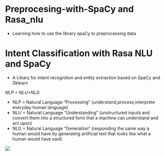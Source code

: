 # Preprocesing-with-SpaCy and Rasa_nlu
  * Learning how to use the library spaCy to preprocessing data 
  
# Intent Classification with Rasa NLU and SpaCy
  * A Libary for intent recognition and entity extraction based on SpaCy and Sklearn
  
*NLP = NLU+NLG*
  * NLP = Natural Language “Processing” (understand,process,interprete everyday human language)
  * NLU = Natural Language “Understanding” (unstructured inputs and convert them into a structured form that a machine can understand and           act upon)
  * NLG = Natural Language “Generation” (responding the same way a human would have by generating artificial text that looks like what a human would have said)
  
  ![](images/github/iyeedinho/preprocesing-with-SpaCy-and-Rasa-nlu/blob/master-diff.jpeg)
